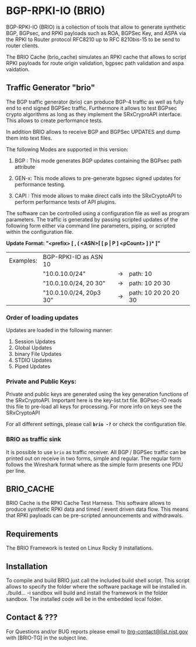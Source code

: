 # BGP-RPKI-IO (BRIO)
BGP-RPKI-IO (BRIO) is a collection of tools that allow to generate synthetic 
BGP, BGPsec, and RPKI payloads such as ROA, BGPSec Key, and ASPA via the RPKI 
to Router protocol RFC8210 up to RFC 8210bis-15 to be send to router clients. 

The BRIO Cache (brio_cache) simulates an RPKI cache that allows to script RPKI 
payloads for route origin validation, bgpsec path validation and aspa vaidation. 


## Traffic Generator "brio"
The BGP traffic generator (brio) can produce BGP-4 traffic as well as fully 
end to end signed BGPSec traffic. Furthermore it allows to test BGPsec crypto
algorithms as long as they implement the SRxCryproAPI interface. This allows to 
create performance tests. 

In addition BRIO allows to receive BGP and BGPSec UPDATES and dump them into
text files.

The following Modes are supported in this version:

1) BGP  : This mode generates BGP updates containing the BGPsec path attribute

2) GEN-x: This mode allows to pre-generate bgpsec signed updates for performance
          testing.

3) CAPI : This mode allows to make direct calls into the SRxCryptoAPI to perform
          performance tests of API plugins.

The software can be controlled using a configuration file as well as program
parameters. The traffic is generated by passing scripted updates of the following
form either via command line parameters, piping, or scripted within the 
configuration file.

**Update Format:   "\<prefix> [ , ( \<ASN>[ [ p | P ] \<pCount> ] )\* ]"**

|    |    |    |   |
| -- | -- | -- | --|
| Examples: | BGP-RPKI-IO as ASN 10
| | "10.0.10.0/24"          | -> | path: 10  
| | "10.0.10.0/24, 20 30"   | -> | path: 10 20 30  
| | "10.0.10.0/24, 20p3 30" | -> | path: 10 20 20 20 30  

### Order of loading updates
Updates are loaded in the following manner:  
1. Session Updates
2. Global Updates  
3. binary File Updates  
4. STDIO Updates  
5. Piped Updates  

### Private and Public Keys:  
Private and public keys are generated using the key generation functions of the
SRxCryptoAPI. Important here is the key-list.txt file. BGPsec-IO reads this file 
to pre-load all keys for processing. For more info on keys see the SRxCryptoAPI

For all different settings, please call **``brio -?``** or check the 
configuration file.

### BRIO as traffic sink
It is possible to use ```brio``` as traffic receiver. All BGP / BGPSec traffic 
can be printed out on receive in two forms, simple and regular. The regular form 
follows the Wireshark format where as the simple form presents one PDU per line.

## BRIO_CACHE
BRIO Cache is the RPKI Cache Test Harness. This software allows to produce 
synthetic RPKI data and timed / event driven data flow. This means that RPKI
payloads can be pre-scripted announcements and withdrawals. 

## Requirements
The BRIO Framework is tested on Linux Rocky 9 installations. 

## Installation
To compile and build BRIO just call the included build shell script. This 
script allows to specify the folder where the software package will be installed
in. ./build... -i sandbox  will build and install the framework in the folder
sandbox. The installed code will be in the embedded local folder.

## Contact &  ???
For Questions and/or BUG reports please email to itrg-contact@list.nist.gov
with \[BRIO-TG\] in the subject line.